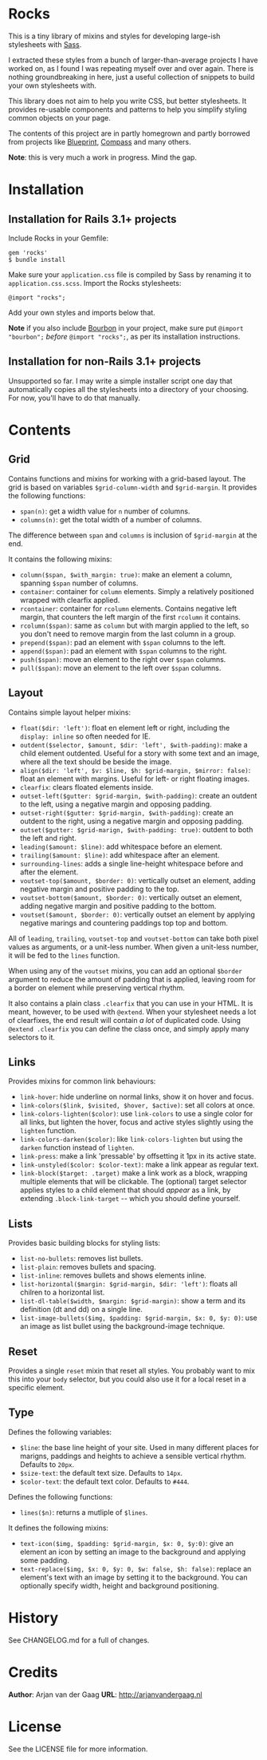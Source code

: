 # Rocks

This is a tiny library of mixins and styles for developing large-ish
stylesheets with [Sass][].

I extracted these styles from a bunch of larger-than-average projects I have
worked on, as I found I was repeating myself over and over again. There is
nothing groundbreaking in here, just a useful collection of snippets to build
your own stylesheets with.

This library does not aim to help you write CSS, but better stylesheets. It
provides re-usable components and patterns to help you simplify styling common
objects on your page.

The contents of this project are in partly homegrown and partly borrowed from
projects like [Blueprint][], [Compass][] and many others.

**Note**: this is very much a work in progress. Mind the gap.

# Installation 

## Installation for Rails 3.1+ projects

Include Rocks in your Gemfile:

    gem 'rocks'
	$ bundle install

Make sure your `application.css` file is compiled by Sass by renaming it to
`application.css.scss`. Import the Rocks stylesheets:

    @import "rocks";

Add your own styles and imports below that.

**Note** if you also include [Bourbon][] in your project, make sure put
`@import "bourbon";` _before_ `@import "rocks";`, as per its installation
instructions.

## Installation for non-Rails 3.1+ projects

Unsupported so far. I may write a simple installer script one day that
automatically copies all the stylesheets into a directory of your choosing. For
now, you'll have to do that manually.

# Contents

## Grid

Contains functions and mixins for working with a grid-based layout. The grid is
based on variables `$grid-column-width` and `$grid-margin`. It provides the
following functions:

* `span(n)`: get a width value for `n` number of columns.
* `columns(n)`: get the total width of a number of columns.

The difference between `span` and `columns` is inclusion of `$grid-margin` at
the end.

It contains the following mixins:

* `column($span, $with_margin: true)`: make an element a column, spanning
  `$span` number of columns.
* `container`: container for `column` elements. Simply a relatively positioned
  wrapped with clearfix applied.
* `rcontainer`: container for `rcolumn` elements. Contains negative left
  margin, that counters the left margin of the first `rcolumn` it contains.
* `rcolumn($span)`: same as `column` but with margin applied to the left, so
  you don't need to remove margin from the last column in a group.
* `prepend($span)`: pad an element with `$span` columns to the left.
* `append($span)`: pad an element with `$span` columns to the right.
* `push($span)`: move an element to the right over `$span` columns.
* `pull($span)`: move an element to the left over `$span` columns.

## Layout

Contains simple layout helper mixins:

* `float($dir: 'left')`: float en element left or right, including the
  `display: inline` so often needed for IE.
* `outdent($selector, $amount, $dir: 'left', $with-padding)`: make a child
  element outdented. Useful for a story with some text and an image, where all
  the text should be beside the image.
* `align($dir: 'left', $v: $line, $h: $grid-margin, $mirror: false)`: float an
  element with margins. Useful for left- or right floating images.
* `clearfix`: clears floated elements inside.
* `outset-left($gutter: $grid-margin, $with-padding)`: create an outdent to the
  left, using a negative margin and opposing padding.
* `outset-right($gutter: $grid-margin, $with-padding)`: create an outdent to
  the right, using a negative margin and opposing padding.
* `outset($gutter: $grid-marign, $with-padding: true)`: outdent to both the
  left and right.
* `leading($amount: $line)`: add whitespace before an element.
* `trailing($amount: $line)`: add whitespace after an element.
* `surrounding-lines`: adds a single line-height whitespace before and after
  the element.
* `voutset-top($amount, $border: 0)`: vertically outset an element, adding
  negative margin and positive padding to the top.
* `voutset-bottom($amount, $border: 0)`: vertically outset an element, adding
  negative margin and positive padding to the bottom.
* `voutset($amount, $border: 0)`: vertically outset an element by applying
  negative marings and countering paddings top top and bottom.

All of `leading`, `trailing`, `voutset-top` and `voutset-bottom` can take both
pixel values as arguments, or a unit-less number. When given a unit-less
number, it will be fed to the `lines` function.

When using any of the `voutset` mixins, you can add an optional `$border`
argument to reduce the amount of padding that is applied, leaving room for a
border on element while preserving vertical rhythm.

It also contains a plain class `.clearfix` that you can use in your HTML. It is
meant, however, to be used with `@extend`. When your stylesheet needs a lot of
clearfixes, the end result will contain _a lot_ of duplicated code. Using
`@extend .clearfix` you can define the class once, and simply apply many
selectors to it.

## Links

Provides mixins for common link behaviours:

* `link-hover`: hide underline on normal links, show it on hover and focus.
* `link-colors($link, $visited, $hover, $active)`: set all colors at once.
* `link-colors-lighten($color)`: use `link-colors` to use a single color for
  all links, but lighten the hover, focus and active styles slightly using the
  `lighten` function.
* `link-colors-darken($color)`: like `link-colors-lighten` but using the
  `darken` function instead of `lighten`.
* `link-press`: make a link 'pressable' by offsetting it 1px in its active
  state.
* `link-unstyled($color: $color-text)`: make a link appear as regular text.
* `link-block($target: .target)` make a link work as a block, wrapping multiple
  elements that will be clickable. The (optional) target selector applies
  styles to a child element that should _appear_ as a link, by extending
  `.block-link-target` -- which you should define yourself.

## Lists

Provides basic building blocks for styling lists:

* `list-no-bullets`: removes list bullets.
* `list-plain`: removes bullets and spacing.
* `list-inline`: removes bullets and shows elements inline.
* `list-horizontal($margin: $grid-margin, $dir: 'left')`: floats all chilren to
  a horizontal list.
* `list-dl-table($width, $margin: $grid-margin)`: show a term and its
  definition (dt and dd) on a single line.
* `list-image-bullets($img, $padding: $grid-margin, $x: 0, $y: 0)`: use an
  image as list bullet using the background-image technique.

## Reset

Provides a single `reset` mixin that reset all styles. You probably want to mix
this into your `body` selector, but you could also use it for a local reset in
a specific element.

## Type

Defines the following variables:

* `$line`: the base line height of your site. Used in many different places for
  marigns, paddings and heights to achieve a sensible vertical rhythm. Defaults
  to `20px`.
* `$size-text`: the default text size. Defaults to `14px`.
* `$color-text`: the default text color. Defaults to `#444`.

Defines the following functions:

* `lines($n)`: returns a mutliple of `$lines`.

It defines the following mixins:

* `text-icon($img, $padding: $grid-margin, $x: 0, $y:0)`: give an element an
  icon by setting an image to the background and applying some padding.
* `text-replace($img, $x: 0, $y: 0, $w: false, $h: false)`: replace an
  element's text with an image by setting it to the background. You can
  optionally specify width, height and background positioning.

# History

See CHANGELOG.md for a full of changes.

# Credits

**Author**: Arjan van der Gaag
**URL**: http://arjanvandergaag.nl

# License

See the LICENSE file for more information.

[Sass]: http://sass-lang.com
[Compass]: http://compass-style.org
[Blueprint]: http://blueprintcss.org
[Bourbon]: https://github.com/thoughbot/bourbon
